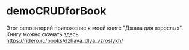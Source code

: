 # demoCRUDforBook

Этот репозиторий приложение к моей книге "Джава для взрослых". Книгу можно скачать здесь https://ridero.ru/books/dzhava_dlya_vzroslykh/
